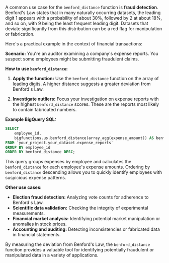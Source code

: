 A common use case for the `benford_distance` function is **fraud detection**.  Benford's Law states that in many naturally occurring datasets, the leading digit 1 appears with a probability of about 30%, followed by 2 at about 18%, and so on, with 9 being the least frequent leading digit. Datasets that deviate significantly from this distribution can be a red flag for manipulation or fabrication.

Here's a practical example in the context of financial transactions:

**Scenario:** You're an auditor examining a company's expense reports.  You suspect some employees might be submitting fraudulent claims.

**How to use `benford_distance`:**

1. **Apply the function:** Use the `benford_distance` function on the array of leading digits. A higher distance suggests a greater deviation from Benford's Law.

2. **Investigate outliers:**  Focus your investigation on expense reports with the highest `benford_distance` scores. These are the reports most likely to contain fabricated numbers.

**Example BigQuery SQL:**

```sql
SELECT
    employee_id,
    bigfunctions.us.benford_distance(array_agg(expense_amount)) AS benford_distance
FROM `your_project.your_dataset.expense_reports`
GROUP BY employee_id
ORDER BY benford_distance DESC;
```

This query groups expenses by employee and calculates the `benford_distance` for each employee's expense amounts. Ordering by `benford_distance` descending allows you to quickly identify employees with suspicious expense patterns.

**Other use cases:**

* **Election fraud detection:** Analyzing vote counts for adherence to Benford's Law.
* **Scientific data validation:** Checking the integrity of experimental measurements.
* **Financial market analysis:** Identifying potential market manipulation or anomalies in stock prices.
* **Accounting and auditing:** Detecting inconsistencies or fabricated data in financial statements.

By measuring the deviation from Benford's Law, the `benford_distance` function provides a valuable tool for identifying potentially fraudulent or manipulated data in a variety of applications.
